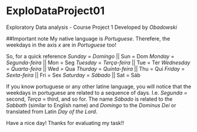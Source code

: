 # ExploDataProject01
Exploratory Data analysis - Course Project 1
Developed by *Obadowski*

##Important note
My native language is _Portuguese_. Therefere, the weekdays in the axis *x* are in *Portuguese* too!

So, for a quick reference
*Sunday* = *Domingo*            || Sun = Dom
*Monday* = *Segunda-feira*      || Mon = Seg
*Tuesday* = *Terça-feira*       || Tue = Ter
*Wednesday* = *Quarta-feira*    || Wed = Qua
*Thurday* = *Quinta-feira*      || Thu = Qui
*Friday* = *Sexta-feira*        || Fri = Sex
*Saturday* = *Sábado*           || Sat = Sáb

If you know portuguese or any other latine language, you will notice that the weekdays in portuguese are related to a sequence of days. I.e. *Segunda* = second, *Terça* = third, and so for. The name *Sábado* is related to the *Sabbath* (similar to English name) and *Domingo* to the *Dominus Dei* or translated from Latin *Day of the Lord*.

Have a nice day! Thanks for evaluating my task!!

